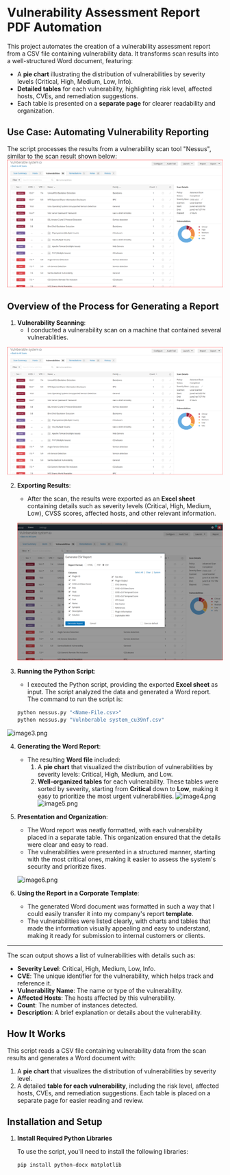 # Vulnerability Assessment Report PDF Automation

This project automates the creation of a vulnerability assessment report from a CSV file containing vulnerability data. It transforms scan results into a well-structured Word document, featuring:

- A **pie chart** illustrating the distribution of vulnerabilities by severity levels (Critical, High, Medium, Low, Info).
- **Detailed tables** for each vulnerability, highlighting risk level, affected hosts, CVEs, and remediation suggestions.
- Each table is presented on a **separate page** for clearer readability and organization.

## Use Case: Automating Vulnerability Reporting

The script processes the results from a vulnerability scan tool "Nessus", similar to the scan result shown below:
![Scan Overview](Image1.png)

## Overview of the Process for Generating a Report

1. **Vulnerability Scanning**:
   - I conducted a vulnerability scan on a machine that contained several vulnerabilities.

![Scan Overview](Image1.png)

2. **Exporting Results**:
   - After the scan, the results were exported as an **Excel sheet** containing details such as severity levels (Critical, High, Medium, Low), CVSS scores, affected hosts, and other relevant information.
   
   ![Exported Results](image2.png)

3. **Running the Python Script**:
   - I executed the Python script, providing the exported **Excel sheet** as input. The script analyzed the data and generated a Word report. The command to run the script is:

   ```bash
   python nessus.py "<Name-File.csv>"
   python nessus.py "Vulnberable system_cu39nf.csv"
 ![image3.png](image3.png)

4. **Generating the Word Report**:
   - The resulting **Word file** included:
     1. A **pie chart** that visualized the distribution of vulnerabilities by severity levels: Critical, High, Medium, and Low.
     2. **Well-organized tables** for each vulnerability. These tables were sorted by severity, starting from **Critical** down to **Low**, making it easy to prioritize the most urgent vulnerabilities.
   ![image4.png](image7.png)
   ![image5.png](image4.png)

5. **Presentation and Organization**:
   - The Word report was neatly formatted, with each vulnerability placed in a separate table. This organization ensured that the details were clear and easy to read.
   - The vulnerabilities were presented in a structured manner, starting with the most critical ones, making it easier to assess the system's security and prioritize fixes.

   ![image6.png](image5.png)

6. **Using the Report in a Corporate Template**:
   - The generated Word document was formatted in such a way that I could easily transfer it into my company's report **template**.
   - The vulnerabilities were listed clearly, with charts and tables that made the information visually appealing and easy to understand, making it ready for submission to internal customers or clients.

---

The scan output shows a list of vulnerabilities with details such as:
- **Severity Level**: Critical, High, Medium, Low, Info.
- **CVE**: The unique identifier for the vulnerability, which helps track and reference it.
- **Vulnerability Name**: The name or type of the vulnerability.
- **Affected Hosts**: The hosts affected by this vulnerability.
- **Count**: The number of instances detected.
- **Description**: A brief explanation or details about the vulnerability.


## How It Works

This script reads a CSV file containing vulnerability data from the scan results and generates a Word document with:
1. A **pie chart** that visualizes the distribution of vulnerabilities by severity level.
2. A detailed **table for each vulnerability**, including the risk level, affected hosts, CVEs, and remediation suggestions. Each table is placed on a separate page for easier reading and review.

## Installation and Setup

1. **Install Required Python Libraries**

   To use the script, you'll need to install the following libraries:

   ```bash
   pip install python-docx matplotlib
